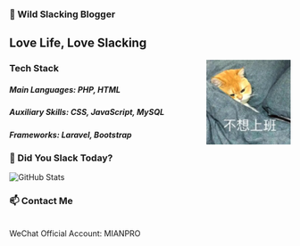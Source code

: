### 👋 Wild Slacking Blogger
<h2>Love Life, Love Slacking</h2>
<img src="https://github.com/kilimro/kilimro/blob/0b299735290603513d84a6c89b89b17974ec1962/moyu.png" align="right"  width="30%" alt=""/>
<h3> Tech Stack </h3>
<h5> Main Languages: PHP, HTML</h5>
<h5> Auxiliary Skills: CSS, JavaScript, MySQL</h5>
<h5> Frameworks: Laravel, Bootstrap</h5>

<h3>  🎨 Did You Slack Today?</h3>

![GitHub Stats](https://github-readme-stats.vercel.app/api?username=kilimro&show_icons=true&theme=radical)

<h3>  📫 Contact Me</h3>

<br>WeChat Official Account: MIANPRO</br>
